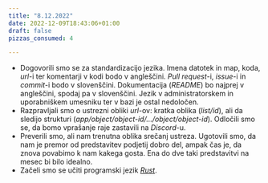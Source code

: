 ```yaml
---
title: "8.12.2022"
date: 2022-12-09T18:43:06+01:00
draft: false
pizzas_consumed: 4

---
```


- Dogovorili smo se za standardizacijo jezika. Imena datotek in map, koda, *url*-i ter komentarji v kodi bodo v angleščini. *Pull request*-i, *issue*-i in *commit*-i bodo v slovenščini. Dokumentacija (*README*) bo najprej v angleščini, spodaj pa v slovenščini. Jezik v administratorskem in uporabniškem umesniku ter v bazi je ostal nedoločen.
- Razpravljali smo o ustrezni obliki *url*-ov: kratka oblika (*list/id*), ali da sledijo strukturi (*app/object/object-id/.../object/object-id*). Odločili smo se, da bomo vprašanje raje zastavili na *Discord*-u.
- Preverili smo, ali nam trenutna oblika srečanj ustreza. Ugotovili smo, da nam je premor od predstavitev podjetij dobro del, ampak čas je, da znova povabimo k nam kakega gosta. Ena do dve taki predstavitvi na mesec bi bilo idealno.
- Začeli smo se učiti programski jezik [*Rust*](https://doc.rust-lang.org/stable/book/).
